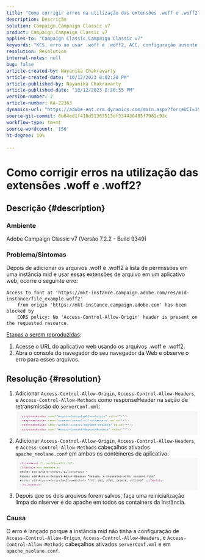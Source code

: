 ```yaml
---
title: "Como corrigir erros na utilização das extensões .woff e .woff2?"
description: Descrição
solution: Campaign,Campaign Classic v7
product: Campaign,Campaign Classic v7
applies-to: "Campaign Classic,Campaign Classic v7"
keywords: "KCS, erro ao usar .woff e .woff2, ACC, configuração ausente em serverConf.xml e Apache"
resolution: Resolution
internal-notes: null
bug: false
article-created-by: Nayanika Chakravarty
article-created-date: "10/12/2023 8:02:28 PM"
article-published-by: Nayanika Chakravarty
article-published-date: "10/12/2023 8:20:55 PM"
version-number: 2
article-number: KA-22363
dynamics-url: "https://adobe-ent.crm.dynamics.com/main.aspx?forceUCI=1&pagetype=entityrecord&etn=knowledgearticle&id=03313b44-3a69-ee11-9ae7-6045bd0065b6"
source-git-commit: 6b84ed1f418d51363513df334430485f7982c93c
workflow-type: tm+mt
source-wordcount: '156'
ht-degree: 19%

---
```


# Como corrigir erros na utilização das extensões .woff e .woff2?

## Descrição {#description}


### Ambiente

Adobe Campaign Classic v7 (Versão 7.2.2 - Build 9349)

### Problema/Sintomas

Depois de adicionar os arquivos .woff e .woff2 à lista de permissões em uma instância mid e usar essas extensões de arquivo em um aplicativo web, ocorre o seguinte erro:


```
Access to font at 'https://mkt-instance.campaign.adobe.com/res/mid-instance/file_example.woff2'
    from origin 'https://mkt-instance.campaign.adobe.com' has been blocked by 
    CORS policy: No 'Access-Control-Allow-Origin' header is present on the requested resource.
```


<u>Etapas a serem reproduzidas</u>:

1. Acesse o URL do aplicativo web usando os arquivos .woff e .woff2.
2. Abra o console do navegador do seu navegador da Web e observe o erro para esses arquivos.



## Resolução {#resolution}


1. Adicionar `Access-Control-Allow-Origin`, `Access-Control-Allow-Headers`, e `Access-Control-Allow-Methods` como responseHeader na seção de retransmissão do `serverConf.xml`:    ![](assets/02ae0a1c-2515-ee11-8f6e-6045bd0067ea.png)
2. Adicionar `Access-Control-Allow-Origin`, `Access-Control-Allow-Headers`, e `Access-Control-Allow-Methods` cabeçalhos ativados `apache_neolane.conf` em ambos os contêineres de aplicativo:    ![](assets/f7215128-2515-ee11-8f6e-6045bd0067ea.png)
3. Depois que os dois arquivos forem salvos, faça uma reinicialização limpa do nlserver e do apache em todos os containers da instância.


### Causa

O erro é lançado porque a instância mid não tinha a configuração de `Access-Control-Allow-Origin`, `Access-Control-Allow-Headers`, e `Access-Control-Allow-Methods` cabeçalhos ativados `serverConf.xml` e em `apache_neolane.conf`.
